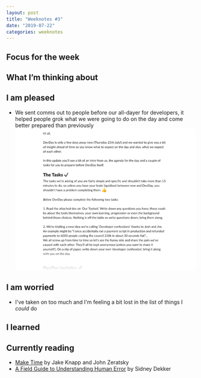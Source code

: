 ```yaml
---
layout: post
title: "Weeknotes #3"
date: "2019-07-22"
categories: weeknotes
---
```


## Focus for the week
## What I’m thinking about
## I am pleased
* We sent comms out to people before our all-dayer for developers, it helped people grok what we were going to do on the day and come better prepared than previously
![DevDay comms message](/img/content/weeknotes-3-devdaycomms.png)

## I am worried
* I've taken on too much and I'm feeling a bit lost in the list of things I _could_ do

## I learned

## Currently reading
* [Make Time][make-time-book] by Jake Knapp and John Zeratsky
* [A Field Guide to Understanding Human Error][human-error-book] by Sidney Dekker

[make-time-book]: https://maketime.blog/
[human-error-book]: https://www.amazon.co.uk/dp/1472439058/ref=cm_sw_em_r_mt_dp_U_w7BqDbN0NF0D9

